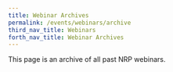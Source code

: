 ```yaml
---
title: Webinar Archives
permalink: /events/webinars/archive
third_nav_title: Webinars
forth_nav_title: Webinar Archives
---
```

This page is an archive of all past NRP webinars.